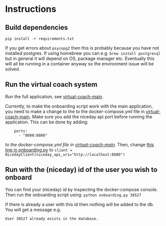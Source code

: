 # Instructions

## Build dependencies
`pip install -r requirements.txt`

If you get errors about `psycopg2` then this is probably because you have not installed postgres. If using homebrew you can e.g. `brew install postgresql` but in general it will depend on OS, package manager etc. Eventually this will all be running in a container anyway so the environment issue will be solved.

## Run the virtual coach system
Run the full application, see [virtual-coach-main](https://github.com/PerfectFit-project/virtual-coach-main). 

Currently, to make the onboarding script work with the main application, you need to make a change to the to the docker-compose.yml file in [virtual-coach-main](https://github.com/PerfectFit-project/virtual-coach-main). Make sure you add the niceday api port before running the application. This can be done by adding:
```
    ports:
      - "8080:8080"
```
_to the docker-compose.yml file in [virtual-coach-main](https://github.com/PerfectFit-project/virtual-coach-main)._
Then, change [this line in onboarding.py](https://github.com/PerfectFit-project/virtual-coach-rasa/blob/4f7b65e644e8ede87d9b6379c6d81c978b532fce/onboarding/onboarding.py#L22) to `client = NicedayClient(niceday_api_uri="http://localhost:8080")`

## Run with the (niceday) id of the user you wish to onboard
You can find your (niceday) id by inspecting the docker-compose console. Then run the onboarding script using:
`python onboarding.py 38527`

If there is already a user with this id then nothing will be added to the db.
You will get a message e.g.

`User 38527 already exists in the database.`
